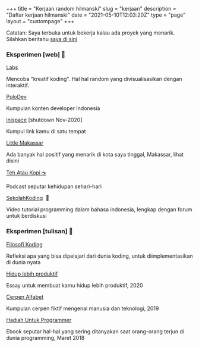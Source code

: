 +++
title = "Kerjaan random  hilmanski"
slug = "kerjaan"
description = "Daftar kerjaan hilmanski"
date = "2021-05-10T12:03:20Z"
type = "page"
layout = "custompage"
+++ 


Catatan: Saya terbuka untuk bekerja kalau ada proyek yang menarik. Silahkan beritahu [saya di sini](https://hilman.space/kontak)

### Eksperimen [web] 🤙

[Labs](http://labs.hilman.space/)

Mencoba "kreatif koding". Hal hal random yang divisualisasikan dengan interaktif.  
  
  
[PuloDev](https://pulo.dev/)

Kumpulan konten developer Indonesia

[inispace](https://ini.space/) [shutdown Nov-2020]

Kumpul link kamu di satu tempat

[Little Makassar](https://littlemks.github.io)

Ada banyak hal positif yang menarik di kota saya tinggal, Makassar, lihat disini

[Teh Atau Kopi ☕](https://hilman.space/tehataukopi)

Podcast seputar kehidupan sehari-hari

[SekolahKoding](https://sekolahkoding.com/)  🐨

Video tutorial programming dalam bahasa indonesia, lengkap dengan forum untuk berdiskusi

### Eksperimen [tulisan] 🤙

[Filosofi Koding](https://hilmanski.gitbook.io/filosofi-koding/)

Refleksi apa yang bisa dipelajari dari dunia koding, untuk diimplementasikan di dunia nyata

[Hidup lebih produktif](https://hilman.space/produktivitas/)

Essay untuk membuat kamu hidup lebih produktif, 2020

[Cerpen Alfabet](https://hilman.space/alfabet/)

Kumpulan cerpen fiktif mengenai manusia dan teknologi, 2019

[Hadiah Untuk Programmer](https://bit.ly/hadiah-programmer)

Ebook seputar hal-hal yang sering ditanyakan saat orang-orang terjun di dunia programming, Maret 2018
